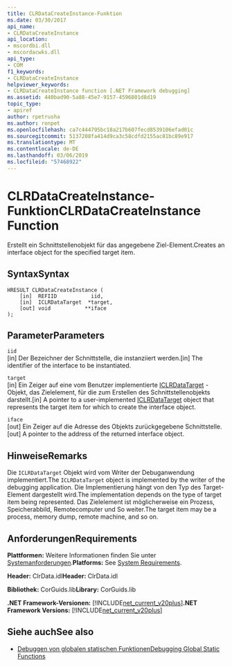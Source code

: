 ```yaml
---
title: CLRDataCreateInstance-Funktion
ms.date: 03/30/2017
api_name:
- CLRDataCreateInstance
api_location:
- mscordbi.dll
- mscordacwks.dll
api_type:
- COM
f1_keywords:
- CLRDataCreateInstance
helpviewer_keywords:
- CLRDataCreateInstance function [.NET Framework debugging]
ms.assetid: 440bad90-5a88-45e7-9157-4596801d8d19
topic_type:
- apiref
author: rpetrusha
ms.author: ronpet
ms.openlocfilehash: ca7c444795bc18a217b607fecd8539106efad01c
ms.sourcegitcommit: 5137208fa414d9ca3c58cdfd2155ac81bc89e917
ms.translationtype: MT
ms.contentlocale: de-DE
ms.lasthandoff: 03/06/2019
ms.locfileid: "57468922"
---
```

# <a name="clrdatacreateinstance-function"></a><span data-ttu-id="cb6c0-102">CLRDataCreateInstance-Funktion</span><span class="sxs-lookup"><span data-stu-id="cb6c0-102">CLRDataCreateInstance Function</span></span>
<span data-ttu-id="cb6c0-103">Erstellt ein Schnittstellenobjekt für das angegebene Ziel-Element.</span><span class="sxs-lookup"><span data-stu-id="cb6c0-103">Creates an interface object for the specified target item.</span></span>  
  
## <a name="syntax"></a><span data-ttu-id="cb6c0-104">Syntax</span><span class="sxs-lookup"><span data-stu-id="cb6c0-104">Syntax</span></span>  
  
```  
HRESULT CLRDataCreateInstance (  
    [in]  REFIID           iid,   
    [in]  ICLRDataTarget  *target,   
    [out] void           **iface  
);  
```  
  
## <a name="parameters"></a><span data-ttu-id="cb6c0-105">Parameter</span><span class="sxs-lookup"><span data-stu-id="cb6c0-105">Parameters</span></span>  
 `iid`  
 <span data-ttu-id="cb6c0-106">[in] Der Bezeichner der Schnittstelle, die instanziiert werden.</span><span class="sxs-lookup"><span data-stu-id="cb6c0-106">[in] The identifier of the interface to be instantiated.</span></span>  
  
 `target`  
 <span data-ttu-id="cb6c0-107">[in] Ein Zeiger auf eine vom Benutzer implementierte [ICLRDataTarget](../../../../docs/framework/unmanaged-api/debugging/iclrdatatarget-interface.md) -Objekt, das Zielelement, für die zum Erstellen des Schnittstellenobjekts darstellt.</span><span class="sxs-lookup"><span data-stu-id="cb6c0-107">[in] A pointer to a user-implemented [ICLRDataTarget](../../../../docs/framework/unmanaged-api/debugging/iclrdatatarget-interface.md) object that represents the target item for which to create the interface object.</span></span>  
  
 `iface`  
 <span data-ttu-id="cb6c0-108">[out] Ein Zeiger auf die Adresse des Objekts zurückgegebene Schnittstelle.</span><span class="sxs-lookup"><span data-stu-id="cb6c0-108">[out] A pointer to the address of the returned interface object.</span></span>  
  
## <a name="remarks"></a><span data-ttu-id="cb6c0-109">Hinweise</span><span class="sxs-lookup"><span data-stu-id="cb6c0-109">Remarks</span></span>  
 <span data-ttu-id="cb6c0-110">Die `ICLRDataTarget` Objekt wird vom Writer der Debuganwendung implementiert.</span><span class="sxs-lookup"><span data-stu-id="cb6c0-110">The `ICLRDataTarget` object is implemented by the writer of the debugging application.</span></span> <span data-ttu-id="cb6c0-111">Die Implementierung hängt von den Typ des Target-Element dargestellt wird.</span><span class="sxs-lookup"><span data-stu-id="cb6c0-111">The implementation depends on the type of target item being represented.</span></span> <span data-ttu-id="cb6c0-112">Das Zielelement ist möglicherweise ein Prozess, Speicherabbild, Remotecomputer und So weiter.</span><span class="sxs-lookup"><span data-stu-id="cb6c0-112">The target item may be a process, memory dump, remote machine, and so on.</span></span>  
  
## <a name="requirements"></a><span data-ttu-id="cb6c0-113">Anforderungen</span><span class="sxs-lookup"><span data-stu-id="cb6c0-113">Requirements</span></span>  
 <span data-ttu-id="cb6c0-114">**Plattformen:** Weitere Informationen finden Sie unter [Systemanforderungen](../../../../docs/framework/get-started/system-requirements.md).</span><span class="sxs-lookup"><span data-stu-id="cb6c0-114">**Platforms:** See [System Requirements](../../../../docs/framework/get-started/system-requirements.md).</span></span>  
  
 <span data-ttu-id="cb6c0-115">**Header:** ClrData.idl</span><span class="sxs-lookup"><span data-stu-id="cb6c0-115">**Header:** ClrData.idl</span></span>  
  
 <span data-ttu-id="cb6c0-116">**Bibliothek:** CorGuids.lib</span><span class="sxs-lookup"><span data-stu-id="cb6c0-116">**Library:** CorGuids.lib</span></span>  
  
 <span data-ttu-id="cb6c0-117">**.NET Framework-Versionen:** [!INCLUDE[net_current_v20plus](../../../../includes/net-current-v20plus-md.md)]</span><span class="sxs-lookup"><span data-stu-id="cb6c0-117">**.NET Framework Versions:** [!INCLUDE[net_current_v20plus](../../../../includes/net-current-v20plus-md.md)]</span></span>  
  
## <a name="see-also"></a><span data-ttu-id="cb6c0-118">Siehe auch</span><span class="sxs-lookup"><span data-stu-id="cb6c0-118">See also</span></span>
- [<span data-ttu-id="cb6c0-119">Debuggen von globalen statischen Funktionen</span><span class="sxs-lookup"><span data-stu-id="cb6c0-119">Debugging Global Static Functions</span></span>](../../../../docs/framework/unmanaged-api/debugging/debugging-global-static-functions.md)
